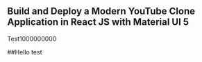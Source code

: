 ## Build and Deploy a Modern YouTube Clone Application in React JS with Material UI 5
Test1000000000







##Hello test 
